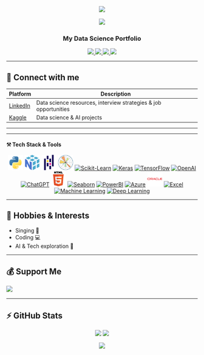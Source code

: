 <p align="center">
  <a href="https://bio.link/saradapr" target="_blank">
    <img src="https://readme-typing-svg.herokuapp.com?font=Righteous&size=35&center=true&vCenter=true&width=600&height=70&duration=4000&lines=Hi!+I'm+Sarada+Prasanna+Tripathy😀;Data+Scientist+|+ML+|+AI" />
  </a>
</p>

<p align="center">
  <a href="https://bio.link/saradapr" target="_blank">
    <img src="https://media.giphy.com/media/WUlplcMpOCEmTGBtBW/giphy.gif" width="200" />
  </a>
</p>

<h3 align="center">My Data Science Portfolio</h3>

<div align="center">
  <a href="https://bio.link/saradapr" target="_blank">
    <img src="https://img.shields.io/badge/Website-FF5722?style=for-the-badge&logo=google-chrome&logoColor=white" />
  </a>
  <a href="https://www.linkedin.com/in/sarada-prasanna-tripathy20/" target="_blank">
    <img src="https://img.shields.io/badge/LinkedIn-0077B5?style=for-the-badge&logo=linkedin&logoColor=white" />
  </a>
  <a href="https://twitter.com/SPTripathy899" target="_blank">
    <img src="https://img.shields.io/badge/Twitter-1DA1F2?style=for-the-badge&logo=twitter&logoColor=white" />
  </a>
  <a href="mailto:your-email@example.com" target="_blank">
    <img src="https://img.shields.io/badge/Gmail-D14836?style=for-the-badge&logo=gmail&logoColor=white" />
  </a>
</div>

---

## 🔗 Connect with me
| Platform | Description |
|----------|-------------|
| [LinkedIn](https://www.linkedin.com/in/sarada-prasanna-tripathy20/) | Data science resources, interview strategies & job opportunities |
| [Kaggle](https://www.kaggle.com/yourprofile) | Data science & AI projects |

---
---

#### ⚒️ Tech Stack & Tools
<p align="center">
  <a href="https://www.python.org" target="_blank"><img src="https://raw.githubusercontent.com/devicons/devicon/master/icons/python/python-original.svg" width="40" title="Python" /></a>
  <a href="https://numpy.org" target="_blank"><img src="https://raw.githubusercontent.com/devicons/devicon/master/icons/numpy/numpy-original.svg" width="40" title="NumPy" /></a>
  <a href="https://pandas.pydata.org" target="_blank"><img src="https://raw.githubusercontent.com/devicons/devicon/master/icons/pandas/pandas-original.svg" width="40" title="Pandas" /></a>
  <a href="https://matplotlib.org" target="_blank"><img src="https://raw.githubusercontent.com/devicons/devicon/master/icons/matplotlib/matplotlib-original.svg" width="40" title="Matplotlib" /></a>
  <a href="https://scikit-learn.org" target="_blank"><img src="https://upload.wikimedia.org/wikipedia/commons/0/05/Scikit_learn_logo_small.svg" width="40" title="Scikit-Learn" /></a>
  <a href="https://keras.io" target="_blank"><img src="https://upload.wikimedia.org/wikipedia/commons/a/ae/Keras_logo.svg" width="40" title="Keras" /></a>
  <a href="https://www.tensorflow.org" target="_blank"><img src="https://www.vectorlogo.zone/logos/tensorflow/tensorflow-icon.svg" width="40" title="TensorFlow" /></a>
  <a href="https://openai.com" target="_blank"><img src="https://upload.wikimedia.org/wikipedia/commons/4/4e/OpenAI_Logo.svg" width="40" title="OpenAI" /></a>
  <a href="https://chat.openai.com" target="_blank"><img src="https://upload.wikimedia.org/wikipedia/commons/0/04/ChatGPT_logo.svg" width="40" title="ChatGPT" /></a>
  <a href="https://www.w3schools.com/html/" target="_blank"><img src="https://raw.githubusercontent.com/devicons/devicon/master/icons/html5/html5-original-wordmark.svg" width="40" title="HTML5" /></a>
  <a href="https://seaborn.pydata.org" target="_blank"><img src="https://seaborn.pydata.org/_images/logo-mark-lightbg.svg" width="40" title="Seaborn" /></a>
  <a href="https://powerbi.microsoft.com/" target="_blank"><img src="https://upload.wikimedia.org/wikipedia/commons/c/cf/Microsoft_Power_BI_logo.svg" width="40" title="PowerBI" /></a>
  <a href="https://azure.microsoft.com/" target="_blank"><img src="https://upload.wikimedia.org/wikipedia/commons/f/fa/Microsoft_Azure_Logo.svg" width="40" title="Azure" /></a>
  <a href="https://www.oracle.com/database/" target="_blank"><img src="https://raw.githubusercontent.com/devicons/devicon/master/icons/oracle/oracle-original.svg" width="40" title="Oracle" /></a>
  <a href="https://www.microsoft.com/en-us/microsoft-365/excel" target="_blank"><img src="https://upload.wikimedia.org/wikipedia/commons/7/73/Microsoft_Excel_2013_logo.svg" width="40" title="Excel" /></a>
  <a href="https://en.wikipedia.org/wiki/Machine_learning" target="_blank"><img src="https://upload.wikimedia.org/wikipedia/commons/0/0a/Machine_learning.png" width="40" title="Machine Learning" /></a>
  <a href="https://en.wikipedia.org/wiki/Deep_learning" target="_blank"><img src="https://upload.wikimedia.org/wikipedia/commons/4/44/Deep_learning.png" width="40" title="Deep Learning" /></a>
</p>


---

## 🎯 Hobbies & Interests
- Singing 🎵  
- Coding 💻  
- AI & Tech exploration 🤖  

---

## 💰 Support Me
<a href="https://www.buymeacoffee.com/saradaprasy" target="_blank">
<img src="https://img.shields.io/badge/Buy%20Me%20a%20Coffee-ffdd00?style=for-the-badge&logo=buy-me-a-coffee&logoColor=black" />
</a>

---

## ⚡ GitHub Stats
<p align="center">
  <img src="https://github-readme-stats.vercel.app/api?username=SaradaPrTripathy&show_icons=true&theme=radical" width="48%" />
  <img src="https://github-readme-streak-stats.herokuapp.com/?user=SaradaPrTripathy&theme=radical" width="48%" />
</p>

<p align="center">
  <img src="https://github-profile-trophy.vercel.app/?username=SaradaPrTripathy&theme=radical&column=5"/>
</p>
